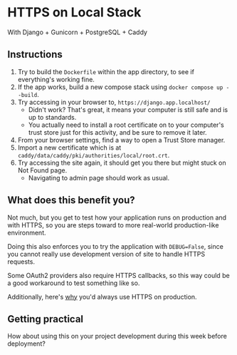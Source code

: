 # HTTPS on Local Stack
With Django + Gunicorn + PostgreSQL + Caddy

## Instructions
1. Try to build the `Dockerfile` within the app directory, to see if everything's working fine.
2. If the app works, build a new compose stack using `docker compose up --build`.
3. Try accessing in your browser to, `https://django.app.localhost/`
    * Didn't work? That's great, it means your computer is still safe and is up to standards.
    * You actually need to install a root certificate on to your computer's trust store just for this activity, and be sure to remove it later.
4. From your browser settings, find a way to open a Trust Store manager.
5. Import a new certificate which is at `caddy/data/caddy/pki/authorities/local/root.crt`.
6. Try accessing the site again, it should get you there but might stuck on Not Found page.
    * Navigating to admin page should work as usual.

## What does this benefit you?
Not much, but you get to test how your application runs on production and with HTTPS, so you are steps toward to more real-world production-like environment.

Doing this also enforces you to try the application with `DEBUG=False`, since you cannot really use development version of site to handle HTTPS requests.

Some OAuth2 providers also require HTTPS callbacks, so this way could be a good workaround to test something like so.

Additionally, here's [why](https://aws.amazon.com/compare/the-difference-between-https-and-http/#:~:text=HTTP%20messages%20are%20plaintext%2C%20which,the%20data%20over%20the%20network.) you'd always use HTTPS on production.

## Getting practical
How about using this on your project development during this week before deployment?
